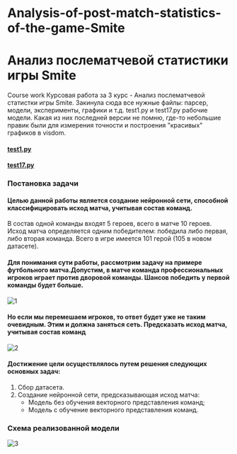 # Analysis-of-post-match-statistics-of-the-game-Smite
# Анализ послематчевой статистики игры Smite
Course work
Курсовая работа за 3 курс - Анализ послематчевой статистки игры Smite. 
Закинула сюда все нужные файлы: парсер, модели, эксперименты, графики и т.д.
test1.py и test17.py рабочие модели. Какая из них последней версии не помню, где-то небольшие правик были для измерения точности и построения "красивых" графиков в visdom.

#### [test1.py](https://github.com/Ufipoo/Analysis-of-post-match-statistics-of-the-game-Smite/blob/master/test1.py)
#### [test17.py](https://github.com/Ufipoo/Analysis-of-post-match-statistics-of-the-game-Smite/blob/master/test17.py)

### Постановка задачи
#### Целью данной работы является создание нейронной сети, способной классифицировать исход матча, учитывая состав команд. 
В состав одной команды входят 5 героев, всего в матче 10 героев.
Исход матча определяется одним победителем: победила либо первая, либо вторая команда.
Всего в игре имеется 101 герой (105 в новом датасете).
#### Для понимания сути работы, рассмотрим задачу на примере футбольного матча.Допустим, в матче команда профессиональных игроков играет против дворовой команды. Шансов победить у первой команды будет больше. 
![1](https://i.imgur.com/XGSQpJ8.jpg)
#### Но если мы перемешаем игроков, то ответ будет уже не таким очевидным. Этим и должна заняться сеть. Предсказать исход матча, учитывая состав команд
![2](https://i.imgur.com/PbZ0BYN.jpg)
#### Достижение цели осуществлялось путем решения следующих основных задач:
1. Сбор датасета.
2. Создание нейронной сети, предсказывающая исход матча:
   * Модель без обучения векторного представления команд;
   * Модель с обучение векторного представления команд.
### Схема реализованной модели
![3](https://i.imgur.com/sTB7ZLU.png)
